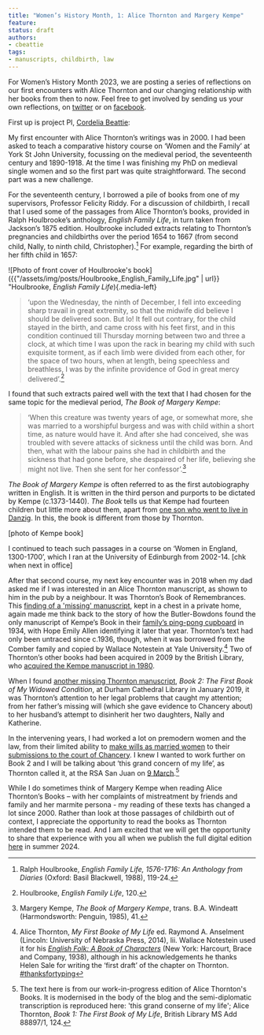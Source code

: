 ```yaml
---
title: "Women’s History Month, 1: Alice Thornton and Margery Kempe" 
feature: 
status: draft
authors:
- cbeattie
tags:
- manuscripts, childbirth, law
---
```

For Women’s History Month 2023, we are posting a series of reflections on our first encounters with Alice Thornton and our changing relationship with her books from then to now. Feel free to get involved by sending us your own reflections, on [twitter](https://twitter.com/thornton_books) or on [facebook](https://www.facebook.com/thornton.books).

First up is project PI, [Cordelia Beattie](https://thornton.kdl.kcl.ac.uk/people/cbeattie/): 

My first encounter with Alice Thornton’s writings was in 2000. I had been asked to teach a comparative history course on ‘Women and the Family’ at York St John University, focussing on the medieval period, the seventeenth century and 1890-1918. At the time I was finishing my PhD on medieval single women and so the first part was quite straightforward. The second part was a new challenge.

For the seventeenth century, I borrowed a pile of books from one of my supervisors, Professor Felicity Riddy. For a discussion of childbirth, I recall that I used some of the passages from Alice Thornton’s books, provided in Ralph Houlbrooke’s anthology, _English Family Life_, in turn taken from Jackson’s 1875 edition. Houlbrooke included extracts relating to Thornton’s pregnancies and childbirths over the period 1654 to 1667 (from second child, Nally, to ninth child, Christopher).[^1] For example, regarding the birth of her fifth child in 1657:

![Photo of front cover of Houlbrooke's book]({{"/assets/img/posts/Houlbrooke_English_Family_Life.jpg" | url}} "Houlbrooke, _English Family Life_){.media-left}

>‘upon the Wednesday, the ninth of December, I fell into exceeding sharp travail in great extremity, so that the midwife did believe I should be delivered soon. But lo! It fell out contrary, for the child stayed in the birth, and came cross with his feet first, and in this condition continued till Thursday morning between two and three a clock, at which time I was upon the rack in bearing my child with such exquisite torment, as if each limb were divided from each other, for the space of two hours, when at length, being speechless and breathless, I was by the infinite providence of God in great mercy delivered’.[^2] 

I found that such extracts paired well with the text that I had chosen for the same topic for the medieval period, _The Book of Margery Kempe_:

>‘When this creature was twenty years of age, or somewhat more, she was married to a worshipful burgess and was with child within a short time, as nature would have it. And after she had conceived, she was troubled with severe attacks of sickness until the child was born. And then, what with the labour pains she had in childbirth and the sickness that had gone before, she despaired of her life, believing she might not live. Then she sent for her confessor’.[^3] 

_The Book of Margery Kempe_ is often referred to as the first autobiography written in English. It is written in the third person and purports to be dictated by Kempe (c.1373-1440). _The Book_ tells us that Kempe had fourteen children but little more about them, apart from [one son who went to live in Danzig](https://www.theguardian.com/books/2015/may/08/archive-find-shows-medieval-mystic-margery-kempes-autobiography-doesnt-lie). In this, the book is different from those by Thornton.

[photo of Kempe book]

I continued to teach such passages in a course on ‘Women in England, 1300-1700’, which I ran at the University of Edinburgh from 2002-14. [chk when next in office]

After that second course, my next key encounter was in 2018 when my dad asked me if I was interested in an Alice Thornton manuscript, as shown to him in the pub by a neighbour. It was Thornton’s Book of Remembrances. This [finding of a 'missing' manuscript](https://thornton.kdl.kcl.ac.uk/posts/blog/2022-06-23-two-missing-thornton-manuscripts/), kept in a chest in a private home, again made me think back to the story of how the Butler-Bowdons found the only manuscript of Kempe’s Book in their [family’s ping-pong cupboard](https://blogs.surrey.ac.uk/medievalwomen/2015/05/19/from-ping-pong-cupboards-to-gdansk-archives-finding-margerys-voice/) in 1934, with Hope Emily Allen identifying it later that year. Thornton’s text had only been untraced since c.1936, though, when it was borrowed from the Comber family and copied by Wallace Notestein at Yale University.[^4]  Two of Thornton’s other books had been acquired in 2009 by the British Library, who [acquired the Kempe manuscript in 1980](https://www.bl.uk/manuscripts/FullDisplay.aspx?ref=Add_MS_61823).

When I found [another missing Thornton manuscript](https://thornton.kdl.kcl.ac.uk/posts/blog/2022-06-23-two-missing-thornton-manuscripts/), _Book 2: The First Book of My Widowed Condition_, at Durham Cathedral Library in January 2019, it was Thornton’s attention to her legal problems that caught my attention; from her father’s missing will (which she gave evidence to Chancery about) to her husband’s attempt to disinherit her two daughters, Nally and Katherine. 

In the intervening years, I had worked a lot on premodern women and the law, from their limited ability to [make wills as married women](https://lawandhistoryreview.org/article/married-womens-property-a-medieval-perspective/) to their [submissions to the court of Chancery](https://www.englandsimmigrants.com/page/individual-studies/working-for-a-venetian-merchant-in-fifteenth-century-england). I knew I wanted to work further on Book 2 and I will be talking about ‘this grand concern of my life’, as Thornton called it, at the RSA San Juan on [9 March](https://rsa.confex.com/rsa/2023/meetingapp.cgi/Paper/14198).[^5] 

While I do sometimes think of Margery Kempe when reading Alice Thornton’s Books – with her complaints of mistreatment by friends and family and her marmite persona - my reading of these texts has changed a lot since 2000. Rather than look at those passages of childbirth out of context, I appreciate the opportunity to read the books as Thornton intended them to be read. And I am excited that we will get the opportunity to share that experience with you all when we publish the full digital edition [here](https://thornton.kdl.kcl.ac.uk/books/) in summer 2024.


[^1]: Ralph Houlbrooke, _English Family Life, 1576-1716: An Anthology from Diaries_ (Oxford: Basil Blackwell, 1988), 119-24.
[^2]: Houlbrooke, _English Family Life_, 120.
[^3]: Margery Kempe, _The Book of Margery Kempe_, trans. B.A. Windeatt (Harmondsworth: Penguin, 1985), 41.
[^4]: Alice Thornton, _My First Booke of My Life_ ed. Raymond A. Anselment (Lincoln: University of Nebraska Press, 2014), lii. Wallace Notestein used it for his [_English Folk: A Book of Characters_](https://archive.org/details/in.ernet.dli.2015.75784/page/n3/mode/2up) (New York: Harcourt, Brace and Company, 1938), although in his acknowledgements he thanks Helen Sale for writing the ‘first draft’ of the chapter on Thornton. [#thanksfortyping](https://www.buzzfeednews.com/article/ishmaeldaro/thanks-for-typing-with-your-two-aching-fingers)
[^5]: The text here is from our work-in-progress edition of Alice Thornton's Books. It is modernised in the body of the blog and the semi-diplomatic transcription is reproduced here: 'this grand conserne of my life'; Alice Thornton, _Book 1: The First Book of My Life_, British Library MS Add 88897/1, 124.


